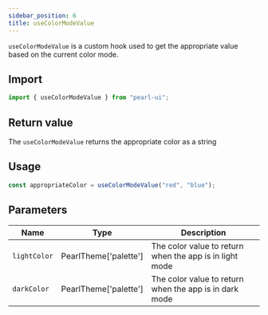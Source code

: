 ```yaml
---
sidebar_position: 6
title: useColorModeValue
---
```


`useColorModeValue` is a custom hook used to get the appropriate value based on the current color mode.

## Import

```js
import { useColorModeValue } from "pearl-ui";
```

## Return value

The `useColorModeValue` returns the appropriate color as a <t>string</t>

## Usage

```js
const appropriateColor = useColorModeValue("red", "blue");
```

## Parameters

| Name         | Type                         | Description                                             |
| ------------ | ---------------------------- | ------------------------------------------------------- |
| `lightColor` | <t>PearlTheme['palette']</t> | The color value to return when the app is in light mode |
| `darkColor`  | <t>PearlTheme['palette']</t> | The color value to return when the app is in dark mode  |
